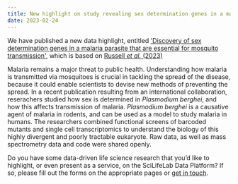 ```yaml
---
title: New highlight on study revealing sex determination genes in a malaria parasite that are essential in disease transmission
date: 2023-02-24
---
```


We have published a new data highlight, entitled ['Discovery of sex determination genes in a malaria parasite that are essential for mosquito transmission'](/highlights/sex_determination_malaria/), which is based on [Russell *et al.* (2023)](https://doi.org/10.1016/j.chom.2022.12.011)

Malaria remains a major threat to public health. Understanding how malaria is transmitted via mosquitoes is crucial in tackling the spread of the disease, because it could enable scientists to devise new methods of preventing the spread. In a recent publication resulting from an international collaboration, reserachers studied how sex is determined in *Plasmodium berghei*, and how this affects transmission of malaria. *Plasmodium berghei* is a causative agent of malaria in rodents, and can be used as a model to study malaria in humans. The researchers combined functional screens of barcoded mutants and single cell transcriptomics to understand the biology of this highly divergent and poorly tractable eukaryote. Raw data, as well as mass spectrometry data and code were shared openly.

Do you have some data-driven life science research that you’d like to highlight, or even present as a service, on the SciLifeLab Data Platform? If so, please fill out the forms on the appropriate pages or [get in touch](/contact/).